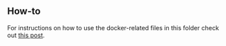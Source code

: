 ## How-to
For instructions on how to use the docker-related files in this folder check out [this post](https://francescopochetti.com/developing-inside-a-docker-container-in-visual-studio-code/).
